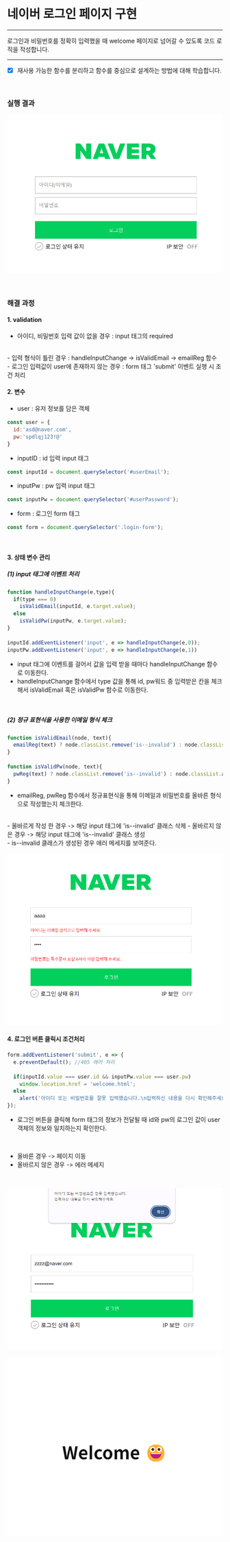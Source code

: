 # 네이버 로그인 페이지 구현

---

로그인과 비밀번호를 정확히 입력했을 때 welcome 페이지로 넘어갈 수 있도록 코드 로직을 작성합니다.


---
- [x] 재사용 가능한 함수를 분리하고 함수를 중심으로 설계하는 방법에 대해 학습합니다.

</br>

### 실행 결과
![실행 결과](/mission01/naver_login/result/실행%20결과.gif)

</br>

### 해결 과정
#### 1. validation
- 아이디, 비밀번호 입력 값이 없을 경우 
: input 태그의 required
</br>
-  입력 형식이 틀린 경우
: handleInputChange -> isValidEmail -> emailReg 함수
</br>
- 로그인 입력값이 user에 존재하지 않는 경우
: form 태그 'submit' 이벤트 실행 시 조건 처리


</br>

#### 2. 변수
- user : 유저 정보를 담은 객체
``` js
const user = {
  id:'asd@naver.com',
  pw:'spdlqj123!@'
}
```

- inputID : id 입력 input 태그
```js
const inputId = document.querySelector('#userEmail');
```

- inputPw : pw 입력 input 태그
```js
const inputPw = document.querySelector('#userPassword');
```

- form : 로그인 form 태그
```js
const form = document.querySelector('.login-form');
```


</br>

#### 3. 상태 변수 관리
##### (1) input 태그에 이벤트 처리
```js
function handleInputChange(e,type){
  if(type === 0)
    isValidEmail(inputId, e.target.value);
  else
    isValidPw(inputPw, e.target.value);
}

inputId.addEventListener('input', e => handleInputChange(e,0));
inputPw.addEventListener('input', e => handleInputChange(e,1))
```
- input 태그에 이벤트를 걸어서 값을 입력 받을 때마다 handleInputChange 함수로 이동한다.
- handleInputChange 함수에서 type 값을 통해 id, pw워드 중 입력받은 칸을 체크해서 isValidEmail 혹은 isValidPw 함수로 이동한다.


</br>

##### (2) 정규 표현식을 사용한 이메일 형식 체크
```js
function isValidEmail(node, text){
  emailReg(text) ? node.classList.remove('is--invalid') : node.classList.add('is--invalid')
}

function isValidPw(node, text){
  pwReg(text) ? node.classList.remove('is--invalid') : node.classList.add('is--invalid')
}
```

- emailReg, pwReg 함수에서 정규표현식을 통해 이메일과 비밀번호를 올바른 형식으로 작성했는지 체크한다.
</br>
- 올바르게 작성 한 경우 -> 해당 input 태그에 'is--invalid' 클래스 삭제
- 올바르지 않은 경우 -> 해당 input 태그에 'is--invalid' 클래스 생성
</br>
- is--invalid 클래스가 생성된 경우 에러 메세지를 보여준다.

</br>

![입력 형식 오류](/mission01/naver_login/result/입력%20형식%20오류.png)

#### 4. 로그인 버튼 클릭시 조건처리
```js
form.addEventListener('submit', e => {
  e.preventDefault(); //405 에러 처리

  if(inputId.value === user.id && inputPw.value === user.pw)
    window.location.href = 'welcome.html';
  else 
    alert('아이디 또는 비밀번호를 잘못 입력했습니다.\n입력하신 내용을 다시 확인해주세요.');
});
```
- 로그인 버튼을 클릭해 form 태그의 정보가 전달될 때 id와 pw의 로그인 값이 user 객체의 정보와 일치하는지 확인한다.
</br>

- 올바른 경우 -> 페이지 이동
- 올바르지 않은 경우 -> 에러 메세지

</br>

![로그인 실패](/mission01/naver_login/result/로그인%20실패.png)

![로그인 성공](/mission01/naver_login/result/로그인%20성공.png)

